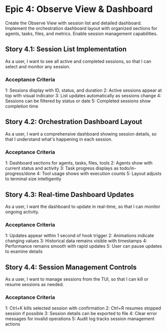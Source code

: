 # Epic 4: Observe View & Dashboard

Create the Observe View with session list and detailed dashboard. Implement the orchestration dashboard layout with organized sections for agents, tasks, files, and metrics. Enable session management capabilities.

## Story 4.1: Session List Implementation

As a user,
I want to see all active and completed sessions,
so that I can select and monitor any session.

### Acceptance Criteria
1: Sessions display with ID, status, and duration
2: Active sessions appear at top with visual indicator
3: List updates automatically as sessions change
4: Sessions can be filtered by status or date
5: Completed sessions show completion time

## Story 4.2: Orchestration Dashboard Layout

As a user,
I want a comprehensive dashboard showing session details,
so that I understand what's happening in each session.

### Acceptance Criteria
1: Dashboard sections for agents, tasks, files, tools
2: Agents show with current status and activity
3: Task progress displays as todo/in-progress/done
4: Tool usage shows with execution counts
5: Layout adjusts to terminal size intelligently

## Story 4.3: Real-time Dashboard Updates

As a user,
I want the dashboard to update in real-time,
so that I can monitor ongoing activity.

### Acceptance Criteria
1: Updates appear within 1 second of hook trigger
2: Animations indicate changing values
3: Historical data remains visible with timestamps
4: Performance remains smooth with rapid updates
5: User can pause updates to examine details

## Story 4.4: Session Management Controls

As a user,
I want to manage sessions from the TUI,
so that I can kill or resume sessions as needed.

### Acceptance Criteria
1: Ctrl+K kills selected session with confirmation
2: Ctrl+R resumes stopped session if possible
3: Session details can be exported to file
4: Clear error messages for invalid operations
5: Audit log tracks session management actions

